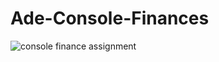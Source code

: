 # Ade-Console-Finances
![console finance assignment](https://github.com/Adeladeinde/Ade-Console-Finances/assets/156269269/79b15689-4002-426a-bb9f-6ce6d93282fd)
